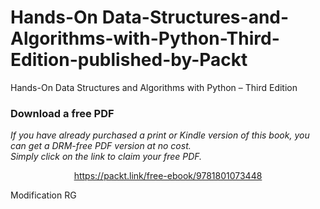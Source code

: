 # Hands-On Data-Structures-and-Algorithms-with-Python-Third-Edition-published-by-Packt
Hands-On Data Structures and Algorithms with Python – Third Edition
### Download a free PDF

 <i>If you have already purchased a print or Kindle version of this book, you can get a DRM-free PDF version at no cost.<br>Simply click on the link to claim your free PDF.</i>
<p align="center"> <a href="https://packt.link/free-ebook/9781801073448">https://packt.link/free-ebook/9781801073448 </a> </p>

Modification RG